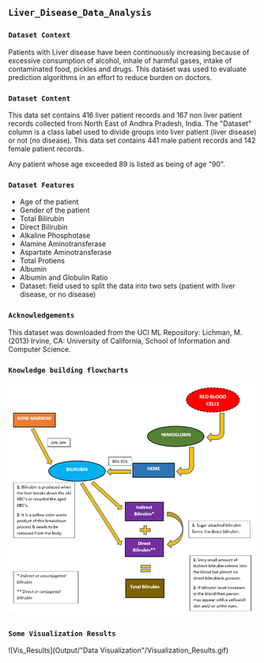## **``Liver_Disease_Data_Analysis``**

### **``Dataset Context``**
Patients with Liver disease have been continuously increasing because of excessive consumption of alcohol, inhale of harmful gases, intake of contaminated food, pickles and drugs. This dataset was used to evaluate prediction algorithms in an effort to reduce burden on doctors.

### **``Dataset Content``**
This data set contains 416 liver patient records and 167 non liver patient records collected from North East of Andhra Pradesh, India. The "Dataset" column is a class label used to divide groups into liver patient (liver disease) or not (no disease). This data set contains 441 male patient records and 142 female patient records.

Any patient whose age exceeded 89 is listed as being of age "90".

### **``Dataset Features``**
- Age of the patient
- Gender of the patient
- Total Bilirubin
- Direct Bilirubin
- Alkaline Phosphotase
- Alamine Aminotransferase
- Aspartate Aminotransferase
- Total Protiens
- Albumin
- Albumin and Globulin Ratio
- Dataset: field used to split the data into two sets (patient with liver disease, or no disease)

### **``Acknowledgements``**
This dataset was downloaded from the UCI ML Repository:
Lichman, M. (2013) Irvine, CA: University of California, School of Information and Computer Science.

### **``Knowledge building flowcharts``**
![Flow_Diag](Knowledge_Doc/Flow_Diagram.PNG)

### **``Some Visualization Results``**
![Vis_Results](Output/"Data Visualization"/Visualization_Results.gif)
